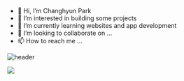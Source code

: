 - 👋 Hi, I’m Changhyun Park
- 👀 I’m interested in building some projects
- 🌱 I’m currently learning websites and app development
- 💞️ I’m looking to collaborate on ...
- 📫 How to reach me ...

![header](https://capsule-render.vercel.app/api?type=wave&color=auto&height=300&section=header&text=Welcome%20render&fontSize=90)


<img src="https://img.shields.io/badge/C++-3178C6?style=flat&logo=TypeScript&logoColor=white"/>

<!---
meeso0219/meeso0219 is a ✨ special ✨ repository because its `README.md` (this file) appears on your GitHub profile.
You can click the Preview link to take a look at your changes.
--->
